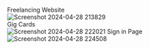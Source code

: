 Freelancing Website <br/>
![Screenshot 2024-04-28 213829](https://github.com/AbhinavTomar15/Fiverr_Clone/assets/104672177/5baf7249-618d-4404-b43e-3b12c3a38fb0)
<br/>
Gig Cards
<br/>
![Screenshot 2024-04-28 222021](https://github.com/AbhinavTomar15/Fiverr_Clone/assets/104672177/b441fd27-e503-42ee-92d2-ea9ce5368ef3)
Sign in Page
<br/>
![Screenshot 2024-04-28 224508](https://github.com/AbhinavTomar15/Fiverr_Clone/assets/104672177/c2e75da0-3f49-4cc8-9436-67e88920b110)
